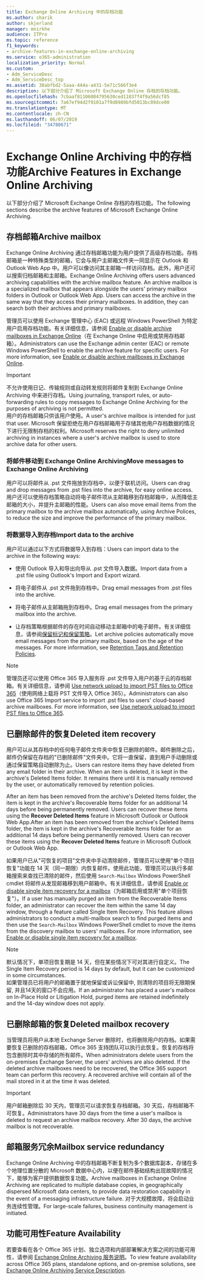 ```yaml
---
title: Exchange Online Archiving 中的存档功能
ms.author: sharik
author: skjerland
manager: mnirkhe
audience: ITPro
ms.topic: reference
f1_keywords:
- archive-features-in-exchange-online-archiving
ms.service: o365-administration
localization_priority: Normal
ms.custom:
- Adm_ServiceDesc
- Adm_ServiceDesc_top
ms.assetid: 38abfbd2-5aaa-444a-a431-5e71c566f3e4
description: 以下部分介绍了 Microsoft Exchange Online 存档的存档功能。
ms.openlocfilehash: 7cbaaf81106084795630ced11837f4f9a56dcf85
ms.sourcegitcommit: 7a67ef94d2f9101a7f9d8989bfd5013bc89dce00
ms.translationtype: MT
ms.contentlocale: zh-CN
ms.lasthandoff: 06/07/2019
ms.locfileid: "34780671"
---
```

# <a name="archive-features-in-exchange-online-archiving"></a><span data-ttu-id="79116-103">Exchange Online Archiving 中的存档功能</span><span class="sxs-lookup"><span data-stu-id="79116-103">Archive Features in Exchange Online Archiving</span></span>

<span data-ttu-id="79116-104">以下部分介绍了 Microsoft Exchange Online 存档的存档功能。</span><span class="sxs-lookup"><span data-stu-id="79116-104">The following sections describe the archive features of Microsoft Exchange Online Archiving.</span></span>
  
## <a name="archive-mailbox"></a><span data-ttu-id="79116-105">存档邮箱</span><span class="sxs-lookup"><span data-stu-id="79116-105">Archive mailbox</span></span>

<span data-ttu-id="79116-p101">Exchange Online Archiving 通过存档邮箱功能为用户提供了高级存档功能。存档邮箱是一种特殊类型的邮箱，它会与用户主邮箱文件夹一同显示在 Outlook 和 Outlook Web App 中。用户可以像访问其主邮箱一样访问存档。此外，用户还可以搜索归档邮箱和主邮箱。</span><span class="sxs-lookup"><span data-stu-id="79116-p101">Exchange Online Archiving offers users advanced archiving capabilities with the archive mailbox feature. An archive mailbox is a specialized mailbox that appears alongside the users' primary mailbox folders in Outlook or Outlook Web App. Users can access the archive in the same way that they access their primary mailboxes. In addition, they can search both their archives and primary mailboxes.</span></span>
  
<span data-ttu-id="79116-p102">管理员可以使用 Exchange 管理中心 (EAC) 或远程 Windows PowerShell 为特定用户启用存档功能。有关详细信息，请参阅 [Enable or disable archive mailboxes in Exchange Online](https://docs.microsoft.com/office365/securitycompliance/enable-archive-mailboxes)（在 Exchange Online 中启用或禁用存档邮箱）。</span><span class="sxs-lookup"><span data-stu-id="79116-p102">Administrators can use the Exchange admin center (EAC) or remote Windows PowerShell to enable the archive feature for specific users. For more information, see [Enable or disable archive mailboxes in Exchange Online](https://docs.microsoft.com/office365/securitycompliance/enable-archive-mailboxes).</span></span>
  
> [!IMPORTANT]
>  <span data-ttu-id="79116-112">不允许使用日记、传输规则或自动转发规则将邮件复制到 Exchange Online Archiving 中来进行存档。</span><span class="sxs-lookup"><span data-stu-id="79116-112">Using journaling, transport rules, or auto-forwarding rules to copy messages to Exchange Online Archiving for the purposes of archiving is not permitted.</span></span> <br/>
>  <span data-ttu-id="79116-113">用户的存档邮箱只供该用户使用。</span><span class="sxs-lookup"><span data-stu-id="79116-113">A user's archive mailbox is intended for just that user.</span></span> <span data-ttu-id="79116-114">Microsoft 保留拒绝在用户存档邮箱用于存储其他用户存档数据的情况下进行无限制存档的权利。</span><span class="sxs-lookup"><span data-stu-id="79116-114">Microsoft reserves the right to deny unlimited archiving in instances where a user's archive mailbox is used to store archive data for other users.</span></span> 
  
### <a name="move-messages-to-exchange-online-archiving"></a><span data-ttu-id="79116-115">将邮件移动到 Exchange Online Archiving</span><span class="sxs-lookup"><span data-stu-id="79116-115">Move messages to Exchange Online Archiving</span></span>

<span data-ttu-id="79116-116">用户可以将邮件从 .pst 文件拖放到存档中，以便于联机访问。</span><span class="sxs-lookup"><span data-stu-id="79116-116">Users can drag and drop messages from .pst files into the archive, for easy online access.</span></span> <span data-ttu-id="79116-117">用户还可以使用存档策略自动将电子邮件项从主邮箱移到存档邮箱中，从而降低主邮箱的大小，并提升主邮箱的性能。</span><span class="sxs-lookup"><span data-stu-id="79116-117">Users can also move email items from the primary mailbox to the archive mailbox automatically, using Archive Polices, to reduce the size and improve the performance of the primary mailbox.</span></span> 
  
### <a name="import-data-to-the-archive"></a><span data-ttu-id="79116-118">将数据导入到存档</span><span class="sxs-lookup"><span data-stu-id="79116-118">Import data to the archive</span></span>

<span data-ttu-id="79116-119">用户可以通过以下方式将数据导入到存档：</span><span class="sxs-lookup"><span data-stu-id="79116-119">Users can import data to the archive in the following ways:</span></span>
  
- <span data-ttu-id="79116-120">使用 Outlook 导入和导出向导从 .pst 文件导入数据。</span><span class="sxs-lookup"><span data-stu-id="79116-120">Import data from a .pst file using Outlook's Import and Export wizard.</span></span>
    
- <span data-ttu-id="79116-121">将电子邮件从 .pst 文件拖到存档中。</span><span class="sxs-lookup"><span data-stu-id="79116-121">Drag email messages from .pst files into the archive.</span></span>
    
- <span data-ttu-id="79116-122">将电子邮件从主邮箱拖到存档中。</span><span class="sxs-lookup"><span data-stu-id="79116-122">Drag email messages from the primary mailbox into the archive.</span></span>
    
- <span data-ttu-id="79116-p106">让存档策略根据邮件的存在时间自动移动主邮箱中的电子邮件。有关详细信息，请参阅[保留标记和保留策略](https://docs.microsoft.com/Exchange/policy-and-compliance/mrm/retention-tags-and-retention-policies)。</span><span class="sxs-lookup"><span data-stu-id="79116-p106">Let archive policies automatically move email messages from the primary mailbox, based on the age of the messages. For more information, see [Retention Tags and Retention Policies](https://docs.microsoft.com/Exchange/policy-and-compliance/mrm/retention-tags-and-retention-policies).</span></span>
    
> [!NOTE]
> <span data-ttu-id="79116-p107">管理员还可以使用 Office 365 导入服务将 .pst 文件导入用户的基于云的存档邮箱。有关详细信息，请参阅 [Use network upload to import PST files to Office 365](https://docs.microsoft.com/office365/securitycompliance/use-network-upload-to-import-pst-files)（使用网络上载将 PST 文件导入 Office 365）。</span><span class="sxs-lookup"><span data-stu-id="79116-p107">Administrators can also use Office 365 Import service to import .pst files to users' cloud-based archive mailboxes. For more information, see [Use network upload to import PST files to Office 365](https://docs.microsoft.com/office365/securitycompliance/use-network-upload-to-import-pst-files).</span></span> 
  
## <a name="deleted-item-recovery"></a><span data-ttu-id="79116-127">已删除邮件的恢复</span><span class="sxs-lookup"><span data-stu-id="79116-127">Deleted item recovery</span></span>

<span data-ttu-id="79116-p108">用户可以从其存档中的任何电子邮件文件夹中恢复已删除的邮件。邮件删除之后，邮件仍保留在存档的"已删除邮件"文件夹中。它将一直保留，直到用户手动删除或通过保留策略自动删除为止。</span><span class="sxs-lookup"><span data-stu-id="79116-p108">Users can restore items they have deleted from any email folder in their archive. When an item is deleted, it is kept in the archive's Deleted Items folder. It remains there until it is manually removed by the user, or automatically removed by retention policies.</span></span>
  
<span data-ttu-id="79116-p109">After an item has been removed from the archive's Deleted Items folder, the item is kept in the archive's Recoverable Items folder for an additional 14 days before being permanently removed. Users can recover these items using the **Recover Deleted Items** feature in Microsoft Outlook or Outlook Web App.</span><span class="sxs-lookup"><span data-stu-id="79116-p109">After an item has been removed from the archive's Deleted Items folder, the item is kept in the archive's Recoverable Items folder for an additional 14 days before being permanently removed. Users can recover these items using the **Recover Deleted Items** feature in Microsoft Outlook or Outlook Web App.</span></span> 
  
<span data-ttu-id="79116-p110">如果用户已从"可恢复的项目"文件夹中手动清除邮件，管理员可以使用"单个项目恢复"功能在 14 天（同一期限）内恢复邮件。使用此功能，管理员可以执行多邮箱搜索来查找已清除的邮件，然后使用  `Search-Mailbox` Windows PowerShell cmdlet 将邮件从发现邮箱移到用户邮箱中。有关详细信息，请参阅 [Enable or disable single item recovery for a mailbox](https://docs.microsoft.com/office365/securitycompliance/use-network-upload-to-import-pst-files)（为邮箱启用或禁用"单个项目恢复"）。</span><span class="sxs-lookup"><span data-stu-id="79116-p110">If a user has manually purged an item from the Recoverable Items folder, an administrator can recover the item within the same 14 day window, through a feature called Single Item Recovery. This feature allows administrators to conduct a multi-mailbox search to find purged items and then use the  `Search-Mailbox` Windows PowerShell cmdlet to move the items from the discovery mailbox to users' mailboxes. For more information, see [Enable or disable single item recovery for a mailbox](https://docs.microsoft.com/office365/securitycompliance/use-network-upload-to-import-pst-files).</span></span>
  
> [!NOTE]
>  <span data-ttu-id="79116-136">默认情况下，单项目恢复期是 14 天，但在某些情况下可对其进行自定义。</span><span class="sxs-lookup"><span data-stu-id="79116-136">The Single Item Recovery period is 14 days by default, but it can be customized in some circumstances.</span></span> <br/>
>  <span data-ttu-id="79116-137">如果管理员已将用户的邮箱置于就地保留或诉讼保留中, 则清除的项目将无限期保留, 并且14天的窗口不会应用。</span><span class="sxs-lookup"><span data-stu-id="79116-137">If an administrator has placed a user's mailbox on In-Place Hold or Litigation Hold, purged items are retained indefinitely and the 14-day window does not apply.</span></span> 
  
## <a name="deleted-mailbox-recovery"></a><span data-ttu-id="79116-138">已删除邮箱的恢复</span><span class="sxs-lookup"><span data-stu-id="79116-138">Deleted mailbox recovery</span></span>

<span data-ttu-id="79116-p112">当管理员将用户从本地 Exchange Server 删除时，也将删除用户的存档。如果需要恢复已删除的存档邮箱，Office 365 支持团队可以执行此恢复。恢复的存档将包含删除时其中存储的所有邮件。</span><span class="sxs-lookup"><span data-stu-id="79116-p112">When administrators delete users from the on-premises Exchange Server, the users' archives are also deleted. If the deleted archive mailboxes need to be recovered, the Office 365 support team can perform this recovery. A recovered archive will contain all of the mail stored in it at the time it was deleted.</span></span>
  
> [!IMPORTANT]
> <span data-ttu-id="79116-p113">用户邮箱删除后 30 天内，管理员可以请求恢复存档邮箱。30 天后，存档邮箱不可恢复。</span><span class="sxs-lookup"><span data-stu-id="79116-p113">Administrators have 30 days from the time a user's mailbox is deleted to request an archive mailbox recovery. After 30 days, the archive mailbox is not recoverable.</span></span> 
  
## <a name="mailbox-service-redundancy"></a><span data-ttu-id="79116-144">邮箱服务冗余</span><span class="sxs-lookup"><span data-stu-id="79116-144">Mailbox service redundancy</span></span>

<span data-ttu-id="79116-145">Exchange Online Archiving 中的存档邮箱不断复制为多个数据库副本，存储在多个地理位置分散的 Microsoft 数据中心内，以便在邮件基础结构出现故障的情况下，能够为客户提供数据恢复功能。</span><span class="sxs-lookup"><span data-stu-id="79116-145">Archive mailboxes in Exchange Online Archiving are replicated to multiple database copies, in geographically dispersed Microsoft data centers, to provide data restoration capability in the event of a messaging infrastructure failure.</span></span> <span data-ttu-id="79116-146">对于大规模故障，将会启动业务连续性管理。</span><span class="sxs-lookup"><span data-stu-id="79116-146">For large-scale failures, business continuity management is initiated.</span></span> 
  
## <a name="feature-availability"></a><span data-ttu-id="79116-147">功能可用性</span><span class="sxs-lookup"><span data-stu-id="79116-147">Feature Availability</span></span>

<span data-ttu-id="79116-148">若要查看在各个 Office 365 计划、独立选项和内部部署解决方案之间的功能可用性，请参阅 [Exchange Online Archiving 服务说明](exchange-online-archiving-service-description.md)。</span><span class="sxs-lookup"><span data-stu-id="79116-148">To view feature availability across Office 365 plans, standalone options, and on-premise solutions, see [Exchange Online Archiving Service Description](exchange-online-archiving-service-description.md).</span></span>
  
